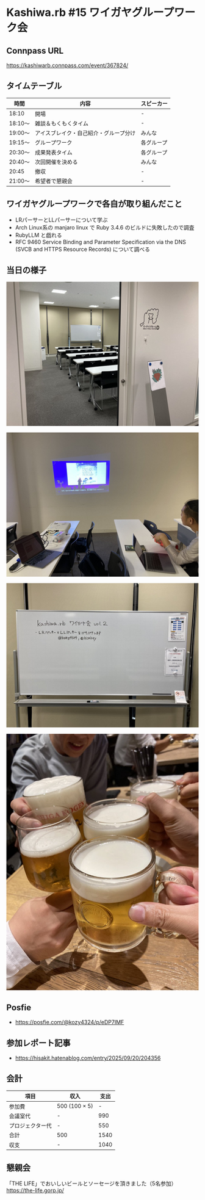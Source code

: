 # Kashiwa.rb #15 ワイガヤグループワーク会

## Connpass URL

https://kashiwarb.connpass.com/event/367824/

## タイムテーブル

| 時間 | 内容 | スピーカー |
| --- | --- | --- |
| 18:10 | 開場 | - |
| 18:10〜	| 雑談＆もくもくタイム | - |
| 19:00〜	| アイスブレイク・自己紹介・グループ分け | みんな |
| 19:15〜 | グループワーク | 各グループ |
| 20:30〜 | 成果発表タイム | 各グループ |
| 20:40〜 | 次回開催を決める | みんな |
| 20:45 | 撤収 | - |
| 21:00〜 | 希望者で懇親会 | - |

## ワイガヤグループワークで各自が取り組んだこと

- LRパーサーとLLパーサーについて学ぶ
- Arch Linux系の manjaro linux で Ruby 3.4.6 のビルドに失敗したので調査
- RubyLLM と戯れる
- RFC 9460 Service Binding and Parameter Specification via the DNS (SVCB and HTTPS Resource Records) について調べる

## 当日の様子

![](./photos/2025-09-19_001.jpg)

![](./photos/2025-09-19_002.jpg)

![](./photos/2025-09-19_003.jpg)

![](./photos/2025-09-19_004.jpg)


## Posfie

- https://posfie.com/@kozy4324/p/eDP7IMF

## 参加レポート記事

- https://hisakit.hatenablog.com/entry/2025/09/20/204356

## 会計

| 項目 | 収入 | 支出 |
| --- | --- | --- |
| 参加費 | 500 (100 × 5) | - |
| 会議室代 | - | 990 |
| プロジェクター代 | - | 550 |
| 合計 | 500 | 1540 |
| 収支 | - | 1040 |

## 懇親会

「THE LIFE」でおいしいビールとソーセージを頂きました（5名参加）
https://the-life.gorp.jp/
